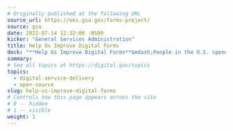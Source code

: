 ```yaml
---
# Originally published at the following URL
source_url: https://oes.gsa.gov/forms-project/
source: gsa
date: 2022-07-14 12:32:00 -0500
kicker: "General Services Administration"
title: Help Us Improve Digital Forms
deck: "**Help Us Improve Digital Forms**&mdash;People in the U.S. spend over 10 billion hours each year completing government forms. The Office of Evaluation Sciences is working to reduce this burden and make digital forms easier and more accessible. You can help by filling out a short typical form. It will take less than five minutes!"
summary:
# See all topics at https://digital.gov/topics
topics:
  - digital-service-delivery
  - open-source
slug: help-us-improve-digital-forms
# Controls how this page appears across the site
# 0 -- hidden
# 1 -- visible
weight: 1
---
```

